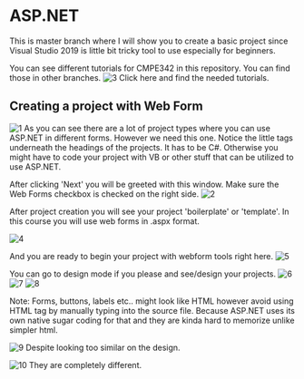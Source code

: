 # ASP.NET

This is master branch where I will show you to create a basic project since Visual Studio 2019 is little bit tricky tool to use especially for beginners.

You can see different tutorials for CMPE342 in this repository. You can find those in other branches.
![3](https://user-images.githubusercontent.com/61189367/175990059-7beed891-2b67-4396-9f93-280999054d83.JPG)
Click here and find the needed tutorials.

## Creating a project with Web Form

![1](https://user-images.githubusercontent.com/61189367/175990239-7d51325b-806a-454f-842f-155ef198c754.JPG)
As you can see there are a lot of project types where you can use ASP.NET in different forms. However we need this one. Notice the little tags underneath the 
headings of the projects. It has to be C#. Otherwise you might have to code your project with VB or other stuff that can be utilized to use ASP.NET.

After clicking 'Next' you will be greeted with this window. Make sure the Web Forms checkbox is checked on the right side.
![2](https://user-images.githubusercontent.com/61189367/175990656-d6bc0f3e-e935-4257-a3d2-6e8775efc2cb.JPG)

After project creation you will see your project 'boilerplate' or 'template'. In this course you will use web forms in .aspx format.
 
 ![4](https://user-images.githubusercontent.com/61189367/175991309-f7f4bc64-9ef0-43c2-a6d7-f882d8d07f19.JPG)

And you are ready to begin your project with webform tools right here.
![5](https://user-images.githubusercontent.com/61189367/175991545-15a6321b-24c4-40dd-ad7d-02b824b2d9c3.JPG)

You can go to design mode if you please and see/design your projects.
![6](https://user-images.githubusercontent.com/61189367/175992182-9aa7e1e5-c3af-4fc0-af1e-8b947e77bef5.JPG)
![7](https://user-images.githubusercontent.com/61189367/175992669-605f9931-fce5-41fa-a3cf-ed19b48bfd35.JPG)
![8](https://user-images.githubusercontent.com/61189367/175992699-3f1c6c60-2781-4be1-98a2-8fb1c7c24bf6.JPG)

Note: Forms, buttons, labels etc.. might look like HTML however avoid using HTML tag by manually typing into the source file. Because ASP.NET uses its own native
sugar coding for that and they are kinda hard to memorize unlike simpler html.

![9](https://user-images.githubusercontent.com/61189367/175992816-ac338060-8900-485e-876a-4b9eaecaf328.JPG)
Despite looking too similar on the design.

![10](https://user-images.githubusercontent.com/61189367/175992877-695ec658-230b-4ebd-877f-32e40e17687b.JPG)
They are completely different.



